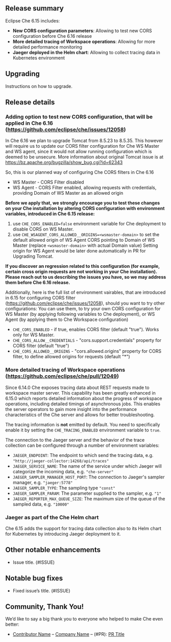 ## Release summary

Eclipse Che 6.15 includes:

* **New CORS configuration parameters**: Allowing to test new CORS configuration before Che 6.16 release
* **More detailed tracing of Workspace operations**: Allowing for more detailed performance monitoring
* **Jaeger deployed in the Helm chart**: Allowing to collect tracing data in Kubernetes environment

## Upgrading

Instructions on how to upgrade.


## Release details

### Adding option to test new CORS configuration, that will be applied in Che 6.16 (https://github.com/eclipse/che/issues/12058)

In Che 6.16 we plan to upgrade Tomcat from 8.5.23 to 8.5.35. This however will require us to update our CORS filter configuration for Che WS Master and WS agent, since it would not allow running configuration which is deemed to be unsecure.
More information about original Tomcat issue is at https://bz.apache.org/bugzilla/show_bug.cgi?id=62343 

So, this is our planned way of configuring Che CORS filters in Che 6.16
 
- WS Master - CORS Filter disabled
- WS Agent - CORS Filter enabled, allowing requests with credentials, providing Domain of WS Master as an allowed origin

**Before we apply that, we strongly encourage you to test these changes on your Che installation by altering CORS configuration with environment variables, introduced in Che 6.15 release:**

1) use `CHE_CORS_ENABLED=false` environment variable for Che deployment to disable CORS on WS Master.
2) use `CHE_WSAGENT_CORS_ALLOWED__ORIGINS=<wsmaster-domain>` to set the default allowed origin of WS Agent CORS pointing to Domain of WS Master (replace `<wsmaster-domain>` with actual Domain value)
Setting origin for WS Agent would be later done automatically in PR for Upgrading Tomcat.

**If you discover an regression related to this configuration (for example, certain cross origin requests are not working in your Che installation).
Please reach out to us describing the issues you have, so we may address them before Che 6.16 release.**

Additionally, here is the full list of environment vairables, that are introduced in 6.15 for configuring CORS filter (https://github.com/eclipse/che/issues/12058), should you want to try other configurations:
You can use them, to try your own CORS configuration for WS Master (by applying following variables to Che deployment), or WS Agent (by applying them to Che Workspace configuration)

- `CHE_CORS_ENABLED` - if true, enables CORS filter (default "true"). Works only for WS Master.
- `CHE_CORS_ALLOW__CREDENTIALS` - "cors.support.credentials" property for CORS filter (default "true")
- `CHE_CORS_ALLOWED__ORIGINS` - "cors.allowed.origins" property for CORS filter, to define allowed origins for requests (default "*")

### More detailed tracing of Workspace operations (https://github.com/eclipse/che/pull/12049)

Since 6.14.0 Che exposes tracing data about REST requests made to workspace master server.
This capability has been greatly enhanced in 6.15.0 which reports detailed information about
the progress of workspace operations, including detailed timings of asynchronous jobs. This enables
the server operators to gain more insight into the performance characteristics of the Che server and
allows for better troubleshooting.
 
The tracing information is **not** emitted by default. You need to specifically enable it by setting
the `CHE_TRACING_ENABLED` environment variable to `true`.

The connection to the Jaeger server and the behavior of the trace collection can be configured
through a number of environment variables:

* `JAEGER_ENDPOINT`: The endpoint to which send the tracing data, e.g. `"http://jaeger-collector:14268/api/traces"`
* `JAEGER_SERVICE_NAME`: The name of the service under which Jaeger will categorize the incoming
data, e.g. `"che-server"`
* `JAEGER_SAMPLER_MANAGER_HOST_PORT`: The connection to Jaeger's sampler manager, e.g. `"jaeger:5778"`
* `JAEGER_SAMPLER_TYPE`: The sampling type `"const"`
* `JAEGER_SAMPLER_PARAM`: The parameter supplied to the sampler, e.g. `"1"`
* `JAEGER_REPORTER_MAX_QUEUE_SIZE`: The maximum size of the queue of the sampled data, e.g. `"10000"`

### Jaeger as part of the Che Helm chart

Che 6.15 adds the support for tracing data collection also to its Helm chart for Kubernetes by 
introducing Jaeger deployment to it.

## Other notable enhancements

* Issue title. (#ISSUE)

## Notable bug fixes

* Fixed issue’s title. (#ISSUE)

## Community, Thank You!

We’d like to say a big thank you to everyone who helped to make Che even better:

* [Contributor Name](<PROFILE_URL>) – [Company Name](<COMPANY_URL>) – (#PR): [PR Title](<PR_URL>)
